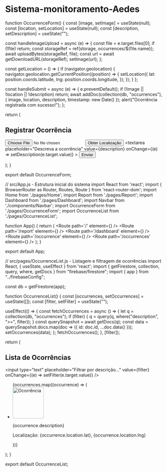 # Sistema-monitoramento-Aedes
function OccurrenceForm() { const [image, setImage] = useState(null); const [location, setLocation] = useState(null); const [description, setDescription] = useState("");

const handleImageUpload = async (e) => { const file = e.target.files[0]; if (!file) return; const storageRef = ref(storage, occurrences/${file.name}); await uploadBytes(storageRef, file); const url = await getDownloadURL(storageRef); setImage(url); };

const getLocation = () => { if (navigator.geolocation) { navigator.geolocation.getCurrentPosition((position) => { setLocation({ lat: position.coords.latitude, lng: position.coords.longitude, }); }); } };

const handleSubmit = async (e) => { e.preventDefault(); if (!image || !location || !description) return; await addDoc(collection(db, "occurrences"), { image, location, description, timestamp: new Date() }); alert("Ocorrência registrada com sucesso!"); };

return ( <div> <h2>Registrar Ocorrência</h2> <form onSubmit={handleSubmit}> <input type="file" onChange={handleImageUpload} accept="image/*" /> <button type="button" onClick={getLocation}>Obter Localização</button> <textarea placeholder="Descreva a ocorrência" value={description} onChange={(e) => setDescription(e.target.value)} ></textarea> <button type="submit">Enviar</button> </form> </div> ); }

export default OccurrenceForm;

// src/App.js - Estrutura inicial do sistema import React from 'react'; import { BrowserRouter as Router, Routes, Route } from 'react-router-dom'; import Home from './pages/Home'; import Report from './pages/Report'; import Dashboard from './pages/Dashboard'; import Navbar from './components/Navbar'; import OccurrenceForm from './pages/OccurrenceForm'; import OccurrenceList from './pages/OccurrenceList';

function App() { return ( <Router> <Navbar /> <Routes> <Route path='/' element={<Home />} /> <Route path='/report' element={<Report />} /> <Route path='/dashboard' element={<Dashboard />} /> <Route path='/occurrence' element={<OccurrenceForm />} /> <Route path='/occurrences' element={<OccurrenceList />} /> </Routes> </Router> ); }

export default App;

// src/pages/OccurrenceList.js - Listagem e filtragem de ocorrências import React, { useState, useEffect } from 'react'; import { getFirestore, collection, query, where, getDocs } from "firebase/firestore"; import { app } from "../firebaseConfig";

const db = getFirestore(app);

function OccurrenceList() { const [occurrences, setOccurrences] = useState([]); const [filter, setFilter] = useState("");

useEffect(() => { const fetchOccurrences = async () => { let q = collection(db, "occurrences"); if (filter) { q = query(q, where("description", ">=", filter)); } const querySnapshot = await getDocs(q); const data = querySnapshot.docs.map(doc => ({ id: doc.id, ...doc.data() })); setOccurrences(data); }; fetchOccurrences(); }, [filter]);

return ( <div> <h2>Lista de Ocorrências</h2> <input type="text" placeholder="Filtrar por descrição..." value={filter} onChange={(e) => setFilter(e.target.value)} /> <ul> {occurrences.map((occurrence) => ( <li key={occurrence.id}> <img src={occurrence.image} alt="Ocorrência" width="100" /> <p>{occurrence.description}</p> <p>Localização: {occurrence.location.lat}, {occurrence.location.lng}</p> </li> ))} </ul> </div> ); }

export default OccurrenceList;


